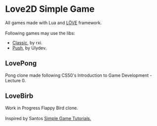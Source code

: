 # Love2D Simple Game
All games made with Lua and [LÖVE](http://love2d.org) framework. <br>
<br/>
Following games may use the libs: <br />
* [Classic](https://github.com/rxi/classic), by rxi. <br/>
* [Push](https://github.com/Ulydev/push), by Ulydev.

## LovePong
Pong clone made following CS50's Introduction to Game Development - Lecture 0. <br/>

## LoveBirb
Work in Progress Flappy Bird clone.<br/> 
<br/>
Inspired by Santos [Simple Game Tutorials.](https://simplegametutorials.github.io/) <br/>
<br />

